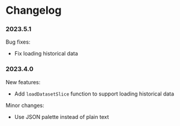 # Changelog

### 2023.5.1

Bug fixes:

* Fix loading historical data

### 2023.4.0

New features:

* Add `loadDatasetSlice` function to support loading historical data

Minor changes:

* Use JSON palette instead of plain text
